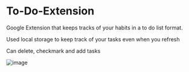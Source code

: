 # To-Do-Extension
Google Extension that keeps tracks of your habits in a to do list format. 

Used local storage to keep track of your tasks even when you refresh

Can delete, checkmark and add tasks

![image](https://github.com/RayHyper/To-Do-Extension/assets/74573089/f2e6836f-e298-436d-a2ad-97c22ea1da36)
